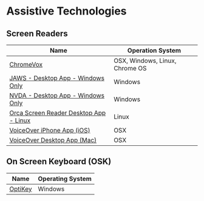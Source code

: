 # Assistive Technologies

## Screen Readers
| Name | Operation System |
| --- | --- |
| [ChromeVox](http://www.chromevox.com/) | OSX, Windows, Linux, Chrome OS
| [JAWS - Desktop App - Windows Only](http://www.freedomscientific.com/Products/Blindness/JAWS) | Windows 
| [NVDA - Desktop App - Windows Only](https://www.nvaccess.org/) | Windows 
| [Orca Screen Reader Desktop App - Linux](https://wiki.gnome.org/Projects/Orca) | Linux  
| [VoiceOver iPhone App (iOS)](http://www.apple.com/accessibility/iphone/vision/) | OSX  
| [VoiceOver Desktop App (Mac)](http://www.apple.com/accessibility/iphone/vision/) | OSX |

## On Screen Keyboard (OSK)
| Name | Operating System |
|---|---|
| [OptiKey](http://www.optikey.org) | Windows |
